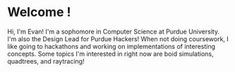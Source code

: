 # Welcome ! 

Hi, I'm Evan! I'm a sophomore in Computer Science at Purdue University. I'm also the Design Lead for Purdue Hackers! When not doing coursework, I like going to hackathons and working on implementations of interesting concepts. Some topics I'm interested in right now are boid simulations, quadtrees, and raytracing!
<!--
**fuzzyhappy/fuzzyhappy** is a ✨ _special_ ✨ repository because its `README.md` (this file) appears on your GitHub profile.

Here are some ideas to get you started:

- 🔭 I’m currently working on ...
- 🌱 I’m currently learning ...
- 👯 I’m looking to collaborate on ...
- 🤔 I’m looking for help with ...
- 💬 Ask me about ...
- 📫 How to reach me: ...
- 😄 Pronouns: ...
- ⚡ Fun fact: ...
-->
